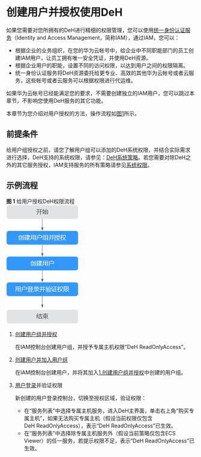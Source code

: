 # 创建用户并授权使用DeH<a name="deh_01_0051"></a>

如果您需要对您所拥有的DeH进行精细的权限管理，您可以使用[统一身份认证服务](https://support.huaweicloud.com/usermanual-iam/iam_01_0001.html)（Identity and Access Management，简称IAM），通过IAM，您可以：

-   根据企业的业务组织，在您的华为云帐号中，给企业中不同职能部门的员工创建IAM用户，让员工拥有唯一安全凭证，并使用DeH资源。
-   根据企业用户的职能，设置不同的访问权限，以达到用户之间的权限隔离。
-   统一身份认证服务将DeH资源委托给更专业、高效的其他华为云帐号或者云服务，这些帐号或者云服务可以根据权限进行代运维。

如果华为云帐号已经能满足您的要求，不需要创建独立的IAM用户，您可以跳过本章节，不影响您使用DeH服务的其它功能。

本章节为您介绍对用户授权的方法，操作流程如[图1](#fig1515164216142)所示。

## 前提条件<a name="section6126111243014"></a>

给用户组授权之前，请您了解用户组可以添加的DeH系统权限，并结合实际需求进行选择，DeH支持的系统权限，请参见：[DeH系统策略](https://support.huaweicloud.com/productdesc-deh/deh_01_0009.html)。若您需要对除DeH之外的其它服务授权，IAM支持服务的所有策略请参见[系统权限](https://support.huaweicloud.com/usermanual-permissions/iam_01_0001.html)。

## 示例流程<a name="section203711514125317"></a>

**图 1**  给用户授权DeH权限流程<a name="fig1515164216142"></a>  
![](figures/给用户授权DeH权限流程.jpg "给用户授权DeH权限流程")

1.  <a name="li527593485415"></a>[创建用户组并授权](https://support.huaweicloud.com/usermanual-iam/iam_03_0001.html)

    在IAM控制台创建用户组，并授予专属主机权限“DeH ReadOnlyAccess”。

2.  [创建用户并加入用户组](https://support.huaweicloud.com/usermanual-iam/iam_02_0001.html)

    在IAM控制台创建用户，并将其加入[1.创建用户组并授权](#li527593485415)中创建的用户组。

3.  [用户登录](https://support.huaweicloud.com/usermanual-iam/iam_01_0552.html)并验证权限

    新创建的用户登录控制台，切换至授权区域，验证权限：

    -   在“服务列表”中选择专属主机服务，进入DeH主界面，单击右上角“购买专属主机”，如果无法购买专属主机（假设当前权限仅包含DeH ReadOnlyAccess），表示“DeH ReadOnlyAccess”已生效。
    -   在“服务列表”中选择除专属主机服务外（假设当前策略仅包含ECS Viewer）的任一服务，若提示权限不足，表示“DeH ReadOnlyAccess”已生效。



